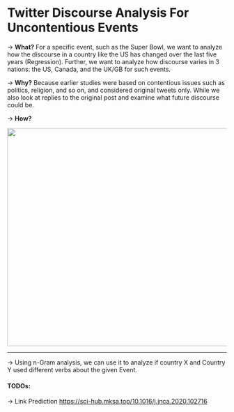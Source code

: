 # Twitter Discourse Analysis For Uncontentious Events


→ **What?** For a specific event, such as the Super Bowl, we want to analyze how the discourse in a country like the US has changed over the last five years (Regression). Further, we want to analyze how discourse varies in 3 nations: the US, Canada, and the UK/GB for such events.

→ **Why?** Because earlier studies were based on contentious issues such as politics, religion, and so on, and considered original tweets only. While we also look at replies to the original post and examine what future discourse could be.

→ **How?** 

<img src="https://user-images.githubusercontent.com/42632417/172034443-dd67ab1d-3a01-4246-8160-79194f1fe635.png" height = 500 width = 900></img>


<!-- - Topic Modeling -> 20 topics 20 words analysis -> Main tweet vs. Replies
- LIWC
- Multi Dimensional analysis
- Graph Neural Network
- Knowledge Graph
- Word Analysis
- Feature Importance using TF-IDF -->


<hr>

→ Using n-Gram analysis, we can use it to analyze if country X and Country Y used different verbs about the given Event.



#### TODOs:
→ Link Prediction https://sci-hub.mksa.top/10.1016/j.jnca.2020.102716
